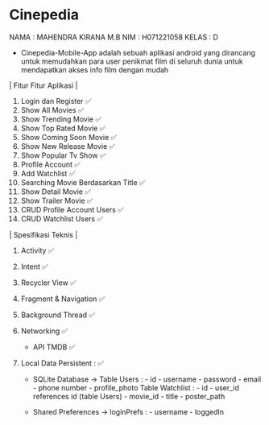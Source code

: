 # Cinepedia

NAMA : MAHENDRA KIRANA M.B
NIM : H071221058
KELAS : D

- Cinepedia-Mobile-App adalah sebuah aplikasi android yang dirancang untuk memudahkan para user penikmat film di seluruh dunia untuk mendapatkan akses info film dengan mudah

| Fitur Fitur Aplikasi |

1. Login dan Register ✅
2. Show All Movies ✅
3. Show Trending Movie ✅
4. Show Top Rated Movie ✅
5. Show Coming Soon Movie ✅
6. Show New Release Movie ✅
7. Show Popular Tv Show ✅
8. Profile Account ✅
9. Add Watchlist ✅
10. Searching Movie Berdasarkan Title ✅
11. Show Detail Movie ✅
12. Show Trailer Movie ✅
13. CRUD Profile Account Users ✅
14. CRUD Watchlist Users ✅

| Spesifikasi Teknis |

1. Activity ✅
2. Intent ✅
3. Recycler View ✅
4. Fragment & Navigation ✅
5. Background Thread ✅
6. Networking ✅
   - API TMDB ✅
7. Local Data Persistent : ✅

   - SQLite Database ->
     Table Users : - id - username - password - email - phone number - profile_photo
     Table Watchlist : - id - user_id references id (table Users) - movie_id - title - poster_path

   - Shared Preferences -> loginPrefs : - username - loggedIn
